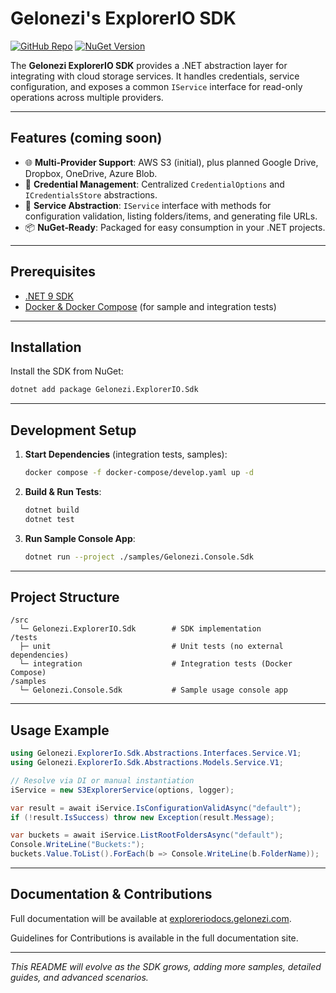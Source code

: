 # Gelonezi's ExplorerIO SDK

[![GitHub Repo](https://img.shields.io/badge/github-gelonezi%2Fexplorerio-orange)](https://github.com/stars/gelonezi/lists/explorerio)
[![NuGet Version](https://img.shields.io/nuget/v/Gelonezi.ExplorerIO.Sdk)](https://www.nuget.org/packages/Gelonezi.ExplorerIO.Sdk)

The **Gelonezi ExplorerIO SDK** provides a .NET abstraction layer for integrating with cloud storage services. It handles credentials, service configuration, and exposes a common `IService` interface for read-only operations across multiple providers.

---

## Features (coming soon)

* 🌐 **Multi‑Provider Support**: AWS S3 (initial), plus planned Google Drive, Dropbox, OneDrive, Azure Blob.
* 🔐 **Credential Management**: Centralized `CredentialOptions` and `ICredentialsStore` abstractions.
* 🔌 **Service Abstraction**: `IService` interface with methods for configuration validation, listing folders/items, and generating file URLs.
* 📦 **NuGet‑Ready**: Packaged for easy consumption in your .NET projects.

---

## Prerequisites

* [.NET 9 SDK](https://dotnet.microsoft.com/download)
* [Docker & Docker Compose](https://www.docker.com/) (for sample and integration tests)

---

## Installation

Install the SDK from NuGet:

```bash
dotnet add package Gelonezi.ExplorerIO.Sdk
```

---

## Development Setup

1. **Start Dependencies** (integration tests, samples):

   ```bash
   docker compose -f docker-compose/develop.yaml up -d
   ```

2. **Build & Run Tests**:

   ```bash
   dotnet build
   dotnet test
   ```

3. **Run Sample Console App**:

   ```bash
   dotnet run --project ./samples/Gelonezi.Console.Sdk
   ```

---

## Project Structure

```text
/src
  └─ Gelonezi.ExplorerIO.Sdk        # SDK implementation
/tests
  ├─ unit                           # Unit tests (no external dependencies)
  └─ integration                    # Integration tests (Docker Compose)
/samples
  └─ Gelonezi.Console.Sdk           # Sample usage console app
```

---

## Usage Example

```csharp
using Gelonezi.ExplorerIo.Sdk.Abstractions.Interfaces.Service.V1;
using Gelonezi.ExplorerIo.Sdk.Abstractions.Models.Service.V1;

// Resolve via DI or manual instantiation
iService = new S3ExplorerService(options, logger);

var result = await iService.IsConfigurationValidAsync("default");
if (!result.IsSuccess) throw new Exception(result.Message);

var buckets = await iService.ListRootFoldersAsync("default");
Console.WriteLine("Buckets:");
buckets.Value.ToList().ForEach(b => Console.WriteLine(b.FolderName));
```

---

## Documentation & Contributions

Full documentation will be available at [exploreriodocs.gelonezi.com](https://exploreriodocs.gelonezi.com).

Guidelines for Contributions is available in the full documentation site.

---

*This README will evolve as the SDK grows, adding more samples, detailed guides, and advanced scenarios.*
